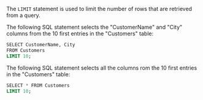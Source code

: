 The `LIMIT` statement is used to limit the number of rows that are retrieved from a query.

The following SQL statement selects the "CustomerName" and "City" columns from the 10 first entries in the "Customers" table:

```SQL
SELECT CustomerName, City
FROM Customers
LIMIT 10;
```

The following SQL statement selects all the columns rom the 10 first entries in the "Customers" table:

```SQL
SELECT * FROM Customers
LIMIT 10;
```
